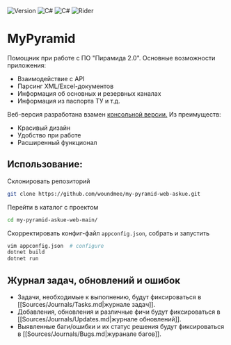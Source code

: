 ﻿![Version](https://img.shields.io/badge/MyPyramid-v1.30.12-6d4aff?style=for-the-badge&logo=csharp&logoColor=white)
![C#](https://img.shields.io/badge/.NET8-6d4aff?style=for-the-badge&logo=csharp&logoColor=white)
![C#](https://img.shields.io/badge/C%23-6d4aff?style=for-the-badge&logo=csharp&logoColor=white)
![Rider](https://img.shields.io/badge/Rider-000000.svg?style=for-the-badge&logo=Rider&logoColor=white&color=black&labelColor=crimson)


# MyPyramid
Помощник при работе с ПО "Пирамида 2.0".  Основные возможности приложения:
- Взаимодействие с API
- Парсинг XML/Excel-документов
- Информация об основных и резервных каналах
- Информация из паспорта ТУ и т.д.

Веб-версия разработана взамен [консольной версии.](https://github.com/woundmee/my-pyramid-askue) Из преимуществ:
- Красивый дизайн
- Удобство при работе
- Расширенный функционал

## Использование:

Склонировать репозиторий
```bash
git clone https://github.com/woundmee/my-pyramid-web-askue.git
```
Перейти в каталог с проектом
```bash
cd my-pyramid-askue-web-main/ 
```

Скорректировать конфиг-файл `appconfig.json`, собрать и запустить
```bash
vim appconfig.json  # configure
dotnet build
dotnet run
```

## Журнал задач, обновлений и ошибок

- Задачи, необходимые к выполнению, будут фиксироваться в [[Sources/Journals/Tasks.md|журнале задач]].
- Добавления, обновления и различные фичи будут фиксироваться в [[Sources/Journals/Updates.md|журнале обновлений]].
- Выявленные баги/ошибки и их статус решения будут фиксироваться в [[Sources/Journals/Bugs.md|журанале багов]].
